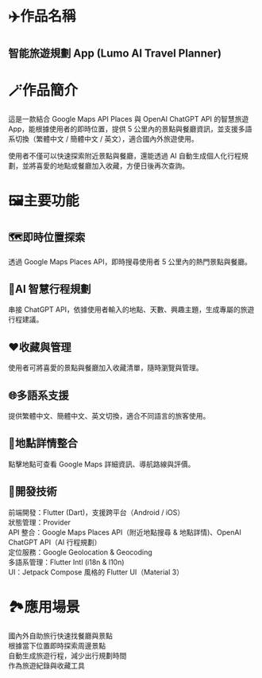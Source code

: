 # ✈️作品名稱
## 智能旅遊規劃 App (Lumo AI Travel Planner)

# 🪄作品簡介
這是一款結合 Google Maps API Places 與 OpenAI ChatGPT API 的智慧旅遊 App，能根據使用者的即時位置，提供 5 公里內的景點與餐廳資訊，並支援多語系切換（繁體中文 / 簡體中文 / 英文），適合國內外旅遊使用。<br>

使用者不僅可以快速探索附近景點與餐廳，還能透過 AI 自動生成個人化行程規劃，並將喜愛的地點或餐廳加入收藏，方便日後再次查詢。

# 🖼️主要功能
## 🗺️即時位置探索
透過 Google Maps Places API，即時搜尋使用者 5 公里內的熱門景點與餐廳。

## 🧠AI 智慧行程規劃
串接 ChatGPT API，依據使用者輸入的地點、天數、興趣主題，生成專屬的旅遊行程建議。

## ❤️收藏與管理
使用者可將喜愛的景點與餐廳加入收藏清單，隨時瀏覽與管理。

## 🌐多語系支援
提供繁體中文、簡體中文、英文切換，適合不同語言的旅客使用。

## 🎡地點詳情整合
點擊地點可查看 Google Maps 詳細資訊、導航路線與評價。

## 🌟開發技術
前端開發：Flutter (Dart)，支援跨平台（Android / iOS）<br>
狀態管理：Provider<br>
API 整合：Google Maps Places API（附近地點搜尋 & 地點詳情)、OpenAI ChatGPT API（AI 行程規劃）<br>
定位服務：Google Geolocation & Geocoding<br>
多語系管理：Flutter Intl (i18n & l10n)<br>
UI：Jetpack Compose 風格的 Flutter UI（Material 3）

# 🏞️應用場景
國內外自助旅行快速找餐廳與景點<br>
根據當下位置即時探索周邊景點<br>
自動生成旅遊行程，減少出行規劃時間<br>
作為旅遊紀錄與收藏工具
